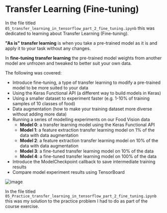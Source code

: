 # Transfer Learning (Fine-tuning)

In the file titled ` 05_transfer_learning_in_tensorflow_part_2_fine_tuning.ipynb` this was dedicated to learning about Transfer Learning (Fine-tuning).

**"As is" transfer learning** is when you take a pre-trained model as it is and apply it to your task without any changes.

In **fine-tuning transfer learning** the pre-trained model weights from another model are unfrozen and tweaked to better suit your own data.

The following was covered: 
- Introduce fine-tuning, a type of transfer learning to modify a pre-trained model to be more suited to your data
- Using the Keras Functional API (a different way to build models in Keras)
- Using a smaller dataset to experiment faster (e.g. 1-10% of training samples of 10 classes of food)
- Data augmentation (how to make your training dataset more diverse without adding more data)
- Running a series of modelling experiments on our Food Vision data
  - **Model 0**: a transfer learning model using the Keras Functional API
  - **Model 1**: a feature extraction transfer learning model on 1% of the data with data augmentation
  - **Model 2**: a feature extraction transfer learning model on 10% of the data with data augmentation
  - **Model 3**: a fine-tuned transfer learning model on 10% of the data
  - **Model 4**: a fine-tuned transfer learning model on 100% of the data
- Introduce the ModelCheckpoint callback to save intermediate training results
- Compare model experiment results using TensorBoard

![image]([https://github.com/SGhuman123/Data-Science-Portfolio/assets/63066897/9a4ba8ca-a669-4e03-a35d-4dbb1ceaeeca](https://raw.githubusercontent.com/mrdbourke/tensorflow-deep-learning/main/images/05-transfer-learning-feature-extraction-vs-fine-tuning.png))
 
In the file titled ` 05_Practice_transfer_learning_in_tensorflow_part_2_fine_tuning.ipynb` this was my solution to the practice problem I had to do as part of the course exercise.

